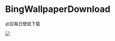 # BingWallpaperDownload
必应每日壁纸下载

![](https://dd-static.jd.com/ddimg/jfs/t1/213710/17/5087/108099/6198645eE4b223722/b0d5e3d68f69d289.png)
